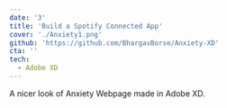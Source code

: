 ```yaml
---
date: '3'
title: 'Build a Spotify Connected App'
cover: './Anxiety1.png'
github: 'https://github.com/BhargavBorse/Anxiety-XD'
cta: ''
tech:
  - Adobe XD
---
```


A nicer look of Anxiety Webpage made in Adobe XD.